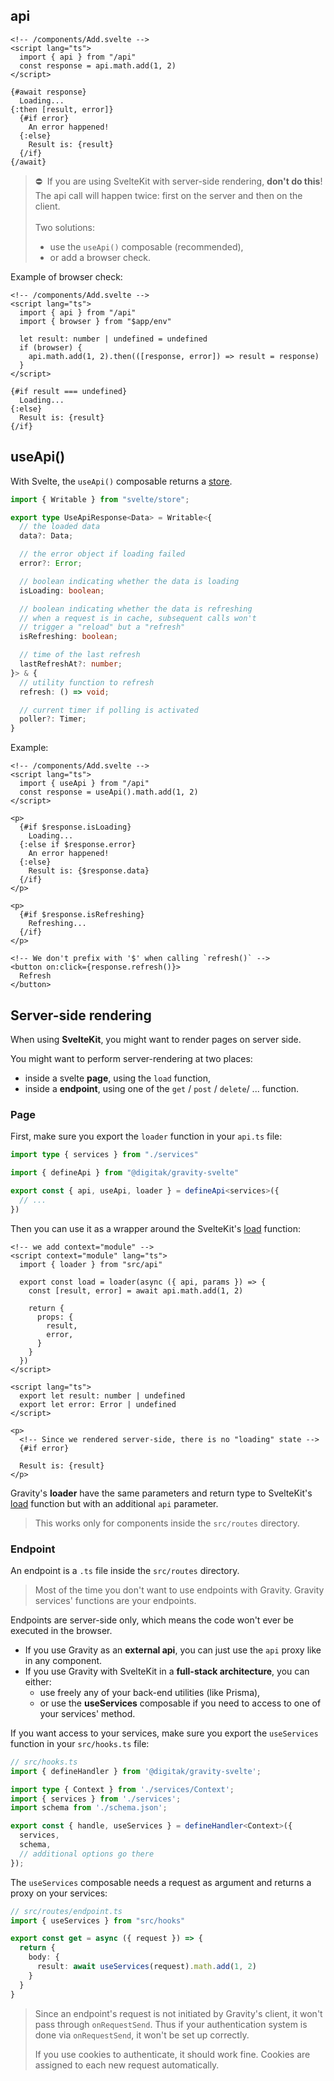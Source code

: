 
## api

```svelte
<!-- /components/Add.svelte -->
<script lang="ts">
  import { api } from "/api"
  const response = api.math.add(1, 2)
</script>

{#await response}
  Loading...
{:then [result, error]}
  {#if error}
    An error happened!
  {:else}
    Result is: {result}
  {/if}
{/await}
```

> ⛔️&nbsp; If you are using SvelteKit with server-side rendering, **don't do this**! The api call will happen twice: first on the server and then on the client.<br><br>Two solutions:
> - use the `useApi()` composable (recommended),
> - or add a browser check.

Example of browser check:

```svelte
<!-- /components/Add.svelte -->
<script lang="ts">
  import { api } from "/api"
  import { browser } from "$app/env"

  let result: number | undefined = undefined
  if (browser) {
    api.math.add(1, 2).then(([response, error]) => result = response)
  }
</script>

{#if result === undefined}
  Loading...
{:else}
  Result is: {result}
{/if}
```

## useApi()

With Svelte, the `useApi()` composable returns a [store](https://svelte.dev/docs#component-format-script-4-prefix-stores-with-$-to-access-their-values).

```ts
import { Writable } from "svelte/store";

export type UseApiResponse<Data> = Writable<{
  // the loaded data
  data?: Data;

  // the error object if loading failed
  error?: Error;

  // boolean indicating whether the data is loading
  isLoading: boolean; 

  // boolean indicating whether the data is refreshing
  // when a request is in cache, subsequent calls won't
  // trigger a "reload" but a "refresh"
  isRefreshing: boolean;

  // time of the last refresh
  lastRefreshAt?: number;
}> & {
  // utility function to refresh 
  refresh: () => void;

  // current timer if polling is activated
  poller?: Timer;
}
```

Example:

```svelte
<!-- /components/Add.svelte -->
<script lang="ts">
  import { useApi } from "/api"
  const response = useApi().math.add(1, 2)
</script>

<p>
  {#if $response.isLoading}
    Loading...
  {:else if $response.error}
    An error happened!
  {:else}
    Result is: {$response.data}
  {/if}
</p>

<p>
  {#if $response.isRefreshing}
    Refreshing...
  {/if}
</p>

<!-- We don't prefix with '$' when calling `refresh()` -->
<button on:click={response.refresh()}>
  Refresh
</button>
```

## Server-side rendering

When using **SvelteKit**, you might want to render pages on server side.

You might want to perform server-rendering at two places:

- inside a svelte **page**, using the `load` function,
- inside a **endpoint**, using one of the `get` / `post` / `delete`/ ... function.

### Page

First, make sure you export the `loader` function in your `api.ts` file:

```typescript
import type { services } from "./services"

import { defineApi } from "@digitak/gravity-svelte"

export const { api, useApi, loader } = defineApi<services>({
  // ...
})
```

Then you can use it as a wrapper around the SvelteKit's [load](https://kit.svelte.dev/docs/loading) function:

```svelte
<!-- we add context="module" -->
<script context="module" lang="ts">
  import { loader } from "src/api"

  export const load = loader(async ({ api, params }) => {
    const [result, error] = await api.math.add(1, 2)
    
    return {
      props: {
        result,
        error,
      }
    }
  })
</script>

<script lang="ts">
  export let result: number | undefined
  export let error: Error | undefined
</script>

<p>
  <!-- Since we rendered server-side, there is no "loading" state -->
  {#if error}
    
  Result is: {result}
</p>
```

Gravity's **loader** have the same parameters and return type to SvelteKit's [load](https://kit.svelte.dev/docs/loading) function but with an additional `api` parameter.

> This works only for components inside the `src/routes` directory.

### Endpoint

An endpoint is a `.ts` file inside the `src/routes` directory.

> Most of the time you don't want to use endpoints with Gravity. Gravity services' functions are your endpoints.

Endpoints are server-side only, which means the code won't ever be executed in the browser.

- If you use Gravity as an **external api**, you can just use the `api` proxy like in any component.
- If you use Gravity with SvelteKit in a **full-stack architecture**, you can either:
  - use freely any of your back-end utilities (like Prisma),
  - or use the **useServices** composable if you need to access to one of your services' method.

If you want access to your services, make sure you export the `useServices` function in your `src/hooks.ts` file:

```typescript
// src/hooks.ts
import { defineHandler } from '@digitak/gravity-svelte';

import type { Context } from './services/Context';
import { services } from './services';
import schema from './schema.json';

export const { handle, useServices } = defineHandler<Context>({
  services,
  schema,
  // additional options go there
});
```

The `useServices` composable needs a request as argument and returns a proxy on your services:

```ts
// src/routes/endpoint.ts
import { useServices } from "src/hooks"

export const get = async ({ request }) => {
  return {
    body: {
      result: await useServices(request).math.add(1, 2)
    }
  }
}
```

> Since an endpoint's request is not initiated by Gravity's client, it won't pass through `onRequestSend`. Thus if your authentication system is done via `onRequestSend`, it won't be set up correctly.
>
> If you use cookies to authenticate, it should work fine. Cookies are assigned to each new request automatically.
